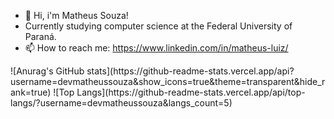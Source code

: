 - 👋 Hi, i'm Matheus Souza!
- Currently studying computer science at the Federal University of Paraná.
- 📫 How to reach me: https://www.linkedin.com/in/matheus-luiz/

<div>
    ![Anurag's GitHub stats](https://github-readme-stats.vercel.app/api?username=devmatheussouza&show_icons=true&theme=transparent&hide_rank=true)
    ![Top Langs](https://github-readme-stats.vercel.app/api/top-langs/?username=devmatheussouza&langs_count=5)
</div>
